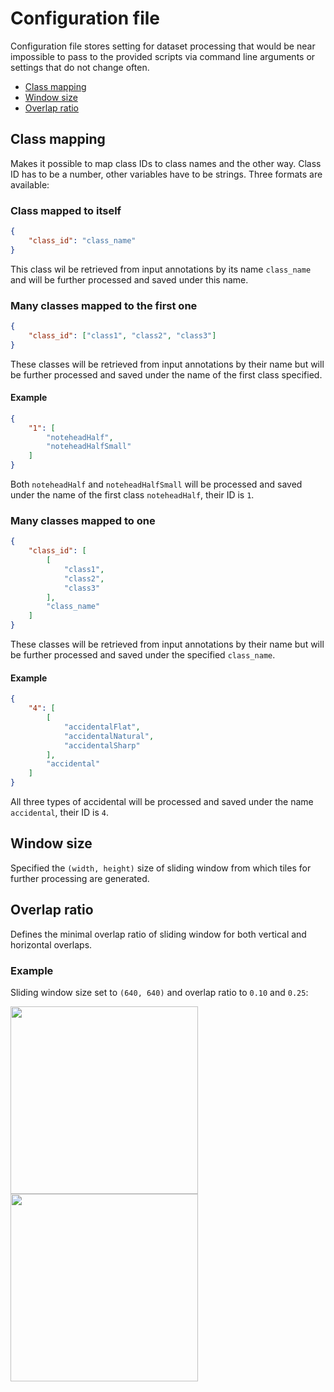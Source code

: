 # Configuration file

Configuration file stores setting for dataset processing that would be near impossible to pass to the provided scripts via command line arguments or settings that do not change often.

- [Class mapping](#class-mapping)
- [Window size](#window-size)
- [Overlap ratio](#overlap-ratio)

## Class mapping

Makes it possible to map class IDs to class names and the other way. Class ID has to be a number, other variables have to be strings. Three formats are available:

### Class mapped to itself

```json
{
    "class_id": "class_name"
}
```

This class wil be retrieved from input annotations by its name `class_name` and will be further processed and saved under this name.

### Many classes mapped to the first one

```json
{
    "class_id": ["class1", "class2", "class3"]
}
```

These classes will be retrieved from input annotations by their name but will be further processed and saved under the name of the first class specified.

#### Example

```json
{
    "1": [
        "noteheadHalf",
        "noteheadHalfSmall"
    ]
}
```

Both `noteheadHalf` and `noteheadHalfSmall` will be processed and saved under the name of the first class `noteheadHalf`, their ID is `1`.

### Many classes mapped to one

```json
{
    "class_id": [
        [
            "class1",
            "class2",
            "class3"
        ],
        "class_name"
    ]
}
```

These classes will be retrieved from input annotations by their name but will be further processed and saved under the specified `class_name`.

#### Example

```json
{
    "4": [
        [
            "accidentalFlat",
            "accidentalNatural",
            "accidentalSharp"
        ],
        "accidental"
    ]
}
```

All three types of accidental will be processed and saved under the name `accidental`, their ID is `4`.

## Window size

Specified the `(width, height)` size of sliding window from which tiles for further processing are generated.

## Overlap ratio

Defines the minimal overlap ratio of sliding window for both vertical and horizontal overlaps.

### Example

Sliding window size set to `(640, 640)` and overlap ratio to `0.10` and `0.25`:

<p float="middle">
  <img src="../docs/splitviz/overlap10.jpg" width="300" />
  <img src="../docs/splitviz/overlap25.jpg" width="300" />
</p>